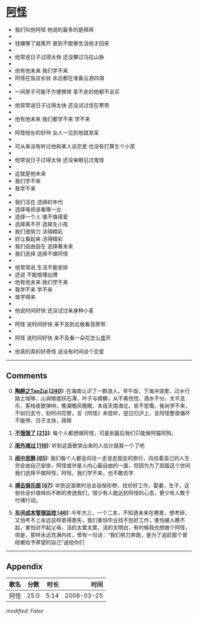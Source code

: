 # [阿怪](https://music.163.com/song?id=65094)

* 我们叫他阿怪 他说的最多的是拜拜
* 
* 钱赚够了就离开 直到不能够生活他才回来
* 
* 他常说日子过得太快 还没攀过乌拉山脉
* 
* 他有他未来 我们学不来
* 阿怪在饭店长驻 永远都在准备云游四海
* 
* 一间房子可能不方便携带 拿不走的他都不会买
* 
* 他常常说日子过得太快 还没试过住在寒带
* 
* 他有他未来 我们都学不来 学不来
* 
* 阿怪他长的好帅 女人一见到他就发呆
* 
* 可从来没有听过他和某人谈恋爱 也没有打算生个小孩
* 
* 他常说日子过得太快 还没亲眼见过鬼怪
* 
* 这就是他未来
* 我们学不来
* 我学不来
* 
* 我们活在 选择的年代
* 选择电视该看哪一台
* 选择一个人 值不值得爱
* 选择离不开 选择生小孩
* 我们很努力 活得精彩
* 好让看起来 活得精彩
* 我们自由自在 选择著未来
* 我们选择 选择不做阿怪
* 
* 他常常说 生活不能安排
* 还说 不能按理出牌
* 他有他未来 我们学不来
* 我学不来 学不来
* 谁学得来
* 
* 他说时间好快 还没试过亲身种小麦
* 
* 阿怪 说时间好快 来不及到北极看苔原带
* 
* 阿怪 说时间好快 来不及看一朵花怎么盛开
* 
* 他真的真的好奇怪 说没有时间谈个恋爱


---

## Comments
0. **[陶醉之TaoZui \[240\]](https://music.163.com/#/user/home?id=40169824):** 在海南认识了一群浪人，早午饭，下海冲浪里，过乡行路土咖啡，山涧矮崖跃石潭，叶子与槟榔，从不离恍惚，酒水不分，太平且乐，客栈夜歌弹响，晚潮晚风晚眠，本自天南海北，皆不思蜀。我尚学不来，不如归去兮，别时问花臂，言《阿怪》未尝听，翌日归沪上，言阿怪整夜循环不能停。日子太快，拜拜

1. **[不饿饿了 \[213\]](https://music.163.com/#/user/home?id=92097268):** 每个人都想做阿怪，可是到最后我们只能做阿猫阿狗。

2. **[雨外难过 \[119\]](https://music.163.com/#/user/home?id=104522314):** 听到这首歌哭出来的人估计就我一个了吧

3. **[闹中思静 \[85\]](https://music.163.com/#/user/home?id=73024399):** 我们每个人都会向往一走说走就走的旅行，向往着自己的人生完全由自己安排，阿怪或许是人内心最自由的一面，但因为为了屈服这个世间我们选择不做阿怪，阿怪，我们学不来，也不敢去学.

4. **[搏击俱乐部 \[67\]](https://music.163.com/#/user/home?id=47457439):** 听到这首歌时总会自惭形秽，找份好工作，娶妻，生子，这些社会价值倾向不断的渗透我们，很少有人能达到阿怪的心态，更少有人敢于付诸行动。

5. **[车间成本管理监控 \[46\]](https://music.163.com/#/user/home?id=75297462):** 今年大三，一个二本，不知道未来在哪里，想考研，又怕考不上永远这样患得患失，我们害怕毕业找不到好工作，害怕被人瞧不起，害怕对不起父母，活的太累太累，活的太明白，有时候我也想做个阿怪，但是，那样永远充满内疚，曾有一句话：“我们努力奔跑，是为了追赶那个曾经被给予厚望的自己”送给你们



---

## Appendix

|歌名|分数|时长|时间|
|:---|:---:|---:|---:|
|阿怪|25.0|5:14|2008-03-25

*modified: False*